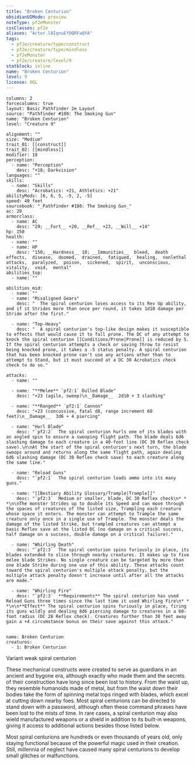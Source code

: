 ```yaml
---
title: "Broken Centurion"
obsidianUIMode: preview
noteType: pf2eMonster
cssClasses: pf2e
aliases: "Actor.l8IqnuEf0QRFaQYA" 
tags:
  - pf2e/creature/type/construct
  - pf2e/creature/type/mindless
  - pf2eMonster
  - pf2e/creature/level/9
statblock: inline
name: "Broken Centurion"
level: 9
license: OGL
---
```


```statblock
columns: 2
forcecolumns: true
layout: Basic Pathfinder 2e Layout
source: "Pathfinder #180: The Smoking Gun"
name: "Broken Centurion"
level: "Creature 9"

alignment: ""
size: "Medium"
trait_01: [[construct]]
trait_02: [[mindless]]
modifier: 18
perception:
  - name: "Perception"
    desc: "+18; Darkvision"
languages: ""
skills:
  - name: "Skills"
    desc: "Acrobatics: +21, Athletics: +21"
abilityMods: [6, 6, 5, -5, 2, -5]
speed: 40 feet
sourcebook: "_Pathfinder #180: The Smoking Gun_"
ac: 29
armorclass:
  - name: AC
    desc: "29; __Fort__ +20, __Ref__ +23, __Will__ +14"
hp: 150
health:
  - name: ""
  - name: HP
    desc: "150; __Hardness__ 10; __Immunities__  bleed,  death effects,  disease,  doomed,  drained,  fatigued,  healing,  nonlethal attacks,  paralyzed,  poison,  sickened,  spirit,  unconscious,  vitality,  void,  mental"
abilities_top:
  - name: ""

abilities_mid:
  - name: ""
  - name: "Misaligned Gears"
    desc: "  The spiral centurion loses access to its Rev Up ability, and if it Strides more than once per round, it takes 1d10 damage per Stride after the first."

  - name: "Top-Heavy"
    desc: "  A spiral centurion's top-like design makes it susceptible to effects that would cause it to fall prone. The DC of any attempt to knock the spiral centurion [[Conditions/Prone|Prone]] is reduced by 5. If the spiral centurion attempts a check or saving throw to resist being knocked prone, it takes a -5 status penalty. A spiral centurion that has been knocked prone can't use any actions other than to attempt to Stand, but it must succeed at a DC 30 Acrobatics check check to do so."

attacks:
  - name: ""

  - name: "**Melee** `pf2:1` Dulled Blade"
    desc: "+23 (agile, sweep)\n__Damage__  2d10 + 3 slashing"

  - name: "**Ranged** `pf2:1` Cannon"
    desc: "+23 (concussive, fatal d8, range increment 60 feet)\n__Damage__  3d6 + 4 piercing"

  - name: "Hurl Blade"
    desc: "`pf2:2`  The spiral centurion hurls one of its blades with an angled spin to ensure a swooping flight path. The blade deals 6d6 slashing damage to each creature in a 40-foot line (DC 30 Reflex check save).\n\nAt the start of the spiral centurion's next turn, the blade swoops around and returns along the same flight path, again dealing 6d6 slashing damage (DC 30 Reflex check save) to each creature along the same line."

  - name: "Reload Guns"
    desc: "`pf2:1`  The spiral centurion loads ammo into its many guns."

  - name: "[[Bestiary Ability Glossary/Trample|Trample]]"
    desc: "`pf2:3`  Medium or smaller, blade, DC 30 Reflex check\n* * *\n\nThe monster Strides up to double its Speed and can move through the spaces of creatures of the listed size, Trampling each creature whose space it enters. The monster can attempt to Trample the same creature only once in a single use of Trample. The monster deals the damage of the listed Strike, but trampled creatures can attempt a basic Reflex save at the listed DC (no damage on a critical success, half damage on a success, double damage on a critical failure)."

  - name: "Whirling Death"
    desc: "`pf2:3`  The spiral centurion spins furiously in place, its blades extended to slice through nearby creatures. It makes up to five melee blade Strikes. No single creature can be targeted by more than one blade Strike during one use of this ability. These attacks count toward the spiral centurion's multiple attack penalty, but the multiple attack penalty doesn't increase until after all the attacks are made."

  - name: "Whirling Fire"
    desc: "`pf2:3`  **Requirements** The spiral centurion has used Reload Guns three times since the last time it used Whirling Fire\n* * *\n\n**Effect** The spiral centurion spins furiously in place, firing its guns wildly and dealing 8d6 piercing damage to creatures in a 60-foot radius (DC 28 Reflex check). Creatures further than 30 feet away gain a +4 circumstance bonus on their save against this attack."
 
```

```encounter-table
name: Broken Centurion
creatures:
  - 1: Broken Centurion
```


Variant weak spiral centurion

These mechanical constructs were created to serve as guardians in an ancient and bygone era, although exactly who made them and the secrets of their construction have long since been lost to history. From the waist up, they resemble humanoids made of metal, but from the waist down their bodies take the form of spinning metal tops ringed with blades, which excel at cutting down nearby foes. Most spiral centurions can be directed to stand down with a password, although often these command phrases have been lost to the mists of time. In rare cases, a spiral centurion may also wield manufactured weapons or a shield in addition to its built-in weapons, giving it access to additional actions besides those listed below.

Most spiral centurions are hundreds or even thousands of years old, only staying functional because of the powerful magic used in their creation. Still, millennia of neglect have caused many spiral centurions to develop small glitches or malfunctions.
